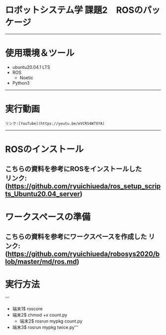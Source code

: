 # ロボットシステム学 課題2　ROSのパッケージ  
---
# 使用環境＆ツール
* ubuntu20.04.1 LTS  
* ROS  
  * Noetic  
* Python3  
---  
# 実行動画
    リンク:[YouTube](https://youtu.be/eVCRS4W7XYA)  
---  
# ROSのインストール
こちらの資料を参考にROSをインストールした  
    リンク:(https://github.com/ryuichiueda/ros_setup_scripts_Ubuntu20.04_server)  
---  
# ワークスペースの準備  
こちらの資料を参考にワークスペースを作成した
    リンク:(https://github.com/ryuichiueda/robosys2020/blob/master/md/ros.md)
---  
# 実行方法  
'''
* 端末1$ roscore  
* 端末2$ chmod +x count.py  
    * 端末2$ rosrun mypkg count.py  
* 端末3$ rosrun mypkg twice.py'''
